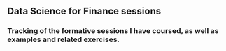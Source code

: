 ## Data Science for Finance sessions

### Tracking of the formative sessions I have coursed, as well as examples and related exercises.
